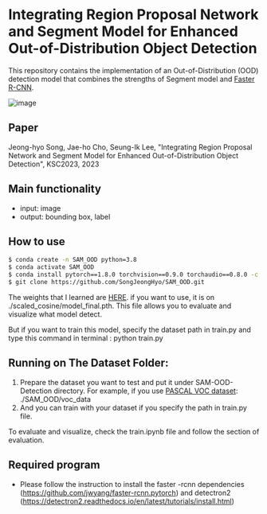 # Integrating Region Proposal Network and Segment Model for Enhanced Out-of-Distribution Object Detection

This repository contains the implementation of an Out-of-Distribution (OOD) detection model that combines the strengths of Segment model and [Faster R-CNN](https://arxiv.org/abs/1506.01497).

![image](https://github.com/user-attachments/assets/afb2d9dd-2a93-45f6-ba0b-938255d728e3)



## Paper
Jeong-hyo Song, Jae-ho Cho, Seung-Ik Lee, "Integrating Region Proposal Network and Segment Model for Enhanced Out-of-Distribution Object Detection", KSC2023, 2023

## Main functionality
- input: image
- output: bounding box, label

## How to use
```bash
$ conda create -n SAM_OOD python=3.8
$ conda activate SAM_OOD
$ conda install pytorch==1.8.0 torchvision==0.9.0 torchaudio==0.8.0 -c pytorch
$ git clone https://github.com/SongJeongHyo/SAM_OOD.git
```

The weights that I learned are [HERE](https://drive.google.com/file/d/1TXgAI5KW82CS22t1DZl74-K3b5Y_B6Rk/view?usp=sharing). if you want to use, it is on ./scaled_cosine/model_final.pth. This file allows you to evaluate and visualize what model detect. 

But if you want to train this model, specify the dataset path in train.py and type this command in terminal : python train.py

## Running on The Dataset Folder:
1. Prepare the dataset you want to test and put it under SAM-OOD-Detection directory. For example, if you use [PASCAL VOC dataset](http://host.robots.ox.ac.uk/pascal/VOC/voc2007/): ./SAM_OOD/voc_data
2. And you can train with your dataset if you specify the path in train.py file.

To evaluate and visualize, check the train.ipynb file and follow the section of evaluation.

## Required program
- Please follow the instruction to install the faster -rcnn dependencies (https://github.com/jwyang/faster-rcnn.pytorch) and detectron2 (https://detectron2.readthedocs.io/en/latest/tutorials/install.html) 

